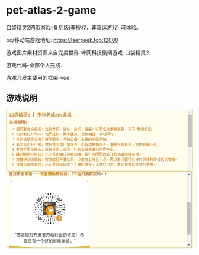 # pet-atlas-2-game

口袋精灵2网页游戏-复刻版(非授权，非营运游戏)
可体验。

pc/移动端游戏地址: https://laerpeek.top:12000

游戏图片素材资源来自完美世界-叶网科技倒闭游戏-口袋精灵2.

游戏代码-全部个人完成.

游戏开发主要用的框架-vue.



## 游戏说明
![说明](https://github.com/laerpeeK/pet-atlas-2-game/blob/main/1.png)
![赞赏](https://github.com/laerpeeK/pet-atlas-2-game/blob/main/2.png)